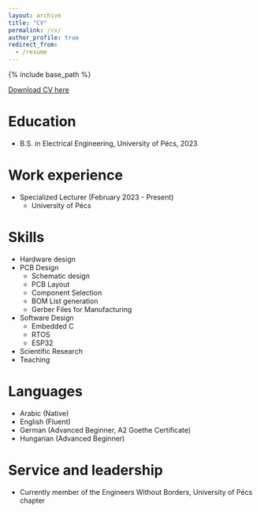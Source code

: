 ```yaml
---
layout: archive
title: "CV"
permalink: /cv/
author_profile: true
redirect_from:
  - /resume
---
```


{% include base_path %}

[Download CV here](Mahmoud_CV_2024.pdf)

Education
======
* B.S. in Electrical Engineering, University of Pécs, 2023


Work experience
======
* Specialized Lecturer (February 2023 - Present) 
  * University of Pécs
  <!--* Duties include: -->
  <!-- * Teaching Bachelor level courses. -->
  <!--  * Participation in two research groups in the faculty. -->
  <!--  * Presention in Conferences. -->
    
  
  
  
Skills
======
* Hardware design
* PCB Design
  * Schematic design
  * PCB Layout
  * Component Selection
  * BOM List generation
  * Gerber Files for Manufacturing 
* Software Design
  * Embedded C
  * RTOS
  * ESP32
* Scientific Research
* Teaching

Languages
======
* Arabic (Native)
* English (Fluent)
* German (Advanced Beginner, A2 Goethe Certificate)
* Hungarian (Advanced Beginner)


Service and leadership
======
* Currently member of the Engineers Without Borders, University of Pécs chapter
